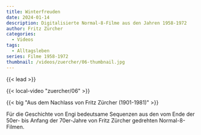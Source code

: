 ```yaml
---
title: Winterfreuden
date: 2024-01-14
description: Digitalisierte Normal-8-Filme aus den Jahren 1958-1972
author: Fritz Zürcher
categories:
  - Videos
tags:
  - Alltagsleben
series: Filme 1958-1972
thumbnail: /videos/zuercher/06-thumbnail.jpg
---
```


{{< lead >}}

{{< local-video "zuercher/06" >}}

{{< big "Aus dem Nachlass von Fritz Zürcher (1901-1981)" >}}

Für die Geschichte von Engi bedeutsame Sequenzen aus den vom Ende der 50er- bis
Anfang der 70er-Jahre von Fritz Zürcher gedrehten Normal-8-Filmen.
